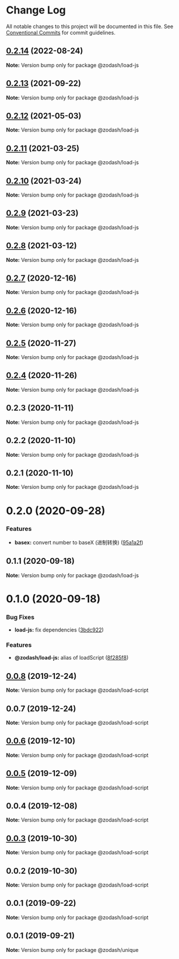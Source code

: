 # Change Log

All notable changes to this project will be documented in this file.
See [Conventional Commits](https://conventionalcommits.org) for commit guidelines.

## [0.2.14](https://github.com/zcorky/zodash/compare/@zodash/load-js@0.2.13...@zodash/load-js@0.2.14) (2022-08-24)

**Note:** Version bump only for package @zodash/load-js





## [0.2.13](https://github.com/zcorky/zodash/compare/@zodash/load-js@0.2.12...@zodash/load-js@0.2.13) (2021-09-22)

**Note:** Version bump only for package @zodash/load-js





## [0.2.12](https://github.com/zcorky/zodash/compare/@zodash/load-js@0.2.11...@zodash/load-js@0.2.12) (2021-05-03)

**Note:** Version bump only for package @zodash/load-js





## [0.2.11](https://github.com/zcorky/zodash/compare/@zodash/load-js@0.2.10...@zodash/load-js@0.2.11) (2021-03-25)

**Note:** Version bump only for package @zodash/load-js





## [0.2.10](https://github.com/zcorky/zodash/compare/@zodash/load-js@0.2.9...@zodash/load-js@0.2.10) (2021-03-24)

**Note:** Version bump only for package @zodash/load-js





## [0.2.9](https://github.com/zcorky/zodash/compare/@zodash/load-js@0.2.8...@zodash/load-js@0.2.9) (2021-03-23)

**Note:** Version bump only for package @zodash/load-js





## [0.2.8](https://github.com/zcorky/zodash/compare/@zodash/load-js@0.2.7...@zodash/load-js@0.2.8) (2021-03-12)

**Note:** Version bump only for package @zodash/load-js





## [0.2.7](https://github.com/zcorky/zodash/compare/@zodash/load-js@0.2.6...@zodash/load-js@0.2.7) (2020-12-16)

**Note:** Version bump only for package @zodash/load-js





## [0.2.6](https://github.com/zcorky/zodash/compare/@zodash/load-js@0.2.5...@zodash/load-js@0.2.6) (2020-12-16)

**Note:** Version bump only for package @zodash/load-js





## [0.2.5](https://github.com/zcorky/zodash/compare/@zodash/load-js@0.2.4...@zodash/load-js@0.2.5) (2020-11-27)

**Note:** Version bump only for package @zodash/load-js





## [0.2.4](https://github.com/zcorky/zodash/compare/@zodash/load-js@0.2.3...@zodash/load-js@0.2.4) (2020-11-26)

**Note:** Version bump only for package @zodash/load-js





## 0.2.3 (2020-11-11)

**Note:** Version bump only for package @zodash/load-js





## 0.2.2 (2020-11-10)

**Note:** Version bump only for package @zodash/load-js





## 0.2.1 (2020-11-10)

**Note:** Version bump only for package @zodash/load-js





# 0.2.0 (2020-09-28)


### Features

* **basex:** convert number to baseX (进制转换) ([95a1a2f](https://github.com/zcorky/zodash/commit/95a1a2f361d73de5caa3b8e297c1643e97e40983))





## 0.1.1 (2020-09-18)

**Note:** Version bump only for package @zodash/load-js





# 0.1.0 (2020-09-18)


### Bug Fixes

* **load-js:** fix dependencies ([3bdc922](https://github.com/zcorky/zodash/commit/3bdc9228044602211cca07d92b40a7297eeb8718))


### Features

* **@zodash/load-js:** alias of loadScript ([8f285f8](https://github.com/zcorky/zodash/commit/8f285f829dd2c5686e6265544f4c8d0536e56671))





## [0.0.8](https://github.com/zcorky/zodash/compare/@zodash/load-script@0.0.7...@zodash/load-script@0.0.8) (2019-12-24)

**Note:** Version bump only for package @zodash/load-script





## 0.0.7 (2019-12-24)

**Note:** Version bump only for package @zodash/load-script





## [0.0.6](https://github.com/zcorky/zodash/compare/@zodash/load-script@0.0.5...@zodash/load-script@0.0.6) (2019-12-10)

**Note:** Version bump only for package @zodash/load-script





## [0.0.5](https://github.com/zcorky/zodash/compare/@zodash/load-script@0.0.4...@zodash/load-script@0.0.5) (2019-12-09)

**Note:** Version bump only for package @zodash/load-script





## 0.0.4 (2019-12-08)

**Note:** Version bump only for package @zodash/load-script





## [0.0.3](https://github.com/zcorky/zodash/compare/@zodash/load-script@0.0.2...@zodash/load-script@0.0.3) (2019-10-30)

**Note:** Version bump only for package @zodash/load-script





## 0.0.2 (2019-10-30)

**Note:** Version bump only for package @zodash/load-script





## 0.0.1 (2019-09-22)

**Note:** Version bump only for package @zodash/load-script





## 0.0.1 (2019-09-21)

**Note:** Version bump only for package @zodash/unique
